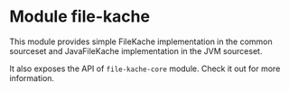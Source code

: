 # Module file-kache

This module provides simple FileKache implementation in the common sourceset and JavaFileKache implementation in the 
JVM sourceset.

It also exposes the API of `file-kache-core` module. Check it out for more information.